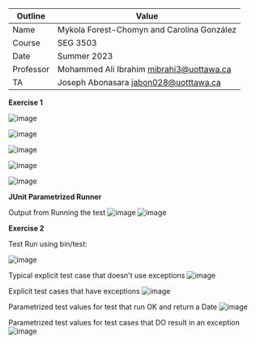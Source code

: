 | Outline | Value |
| --- | ---- |
| Name | Mykola Forest-Chomyn and Carolina González |
| Course | SEG 3503 |
| Date | Summer 2023 |
| Professor | Mohammed Ali Ibrahim mibrahi3@uottawa.ca|
| TA | Joseph Abonasara jabon028@uotttawa.ca  |

**Exercise 1**

![image](https://github.com/mykolafc/seg3503_playground/assets/90726597/ce73687e-bfcb-40d2-96a8-a6a53393fee1)

![image](https://github.com/mykolafc/seg3503_playground/assets/90726597/f6c06a02-8073-41f3-93af-0596f1f51372)

![image](https://github.com/mykolafc/seg3503_playground/assets/90726597/3860419f-cfef-471f-b848-549e86eb389d)

![image](https://github.com/mykolafc/seg3503_playground/assets/90726597/8109e2cb-dfcc-40f9-9bdb-0dddbc838c0e)

![image](https://github.com/mykolafc/seg3503_playground/assets/90726597/383de3a7-16cc-489f-8420-6c4d7ae3dabd)


**JUnit Parametrized Runner**

Output from Running the test
![image](https://github.com/mykolafc/seg3503_playground/assets/90726597/85e5fd9d-99c3-4120-b29a-119475fe0bd8)
![image](https://github.com/mykolafc/seg3503_playground/assets/90726597/3afdefd6-2d74-461d-8b26-682e629e0045)


**Exercise 2**

Test Run using bin/test:

![image](https://github.com/mykolafc/seg3503_playground/assets/90726597/4d0e8402-50cf-454a-9463-a7b14394ebfb)

Typical explicit test case that doesn't use exceptions
![image](https://github.com/mykolafc/seg3503_playground/assets/90726597/ee1b92fa-b668-47a2-bb8b-2ae054a97752)

Explicit test cases that have exceptions
![image](https://github.com/mykolafc/seg3503_playground/assets/90726597/ca9c6dbd-2451-46ef-b1d5-908e3eba1d37)

Parametrized test values for test that run OK and return a Date
![image](https://github.com/mykolafc/seg3503_playground/assets/90726597/db7340dd-5232-4f13-bc9d-8250f14fb3a0)

Parametrized test values for test cases that DO result in an exception
![image](https://github.com/mykolafc/seg3503_playground/assets/90726597/8d341a81-be12-428c-a7ff-3c23849c8e11)


